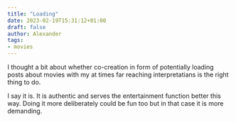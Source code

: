 ```yaml
---
title: "Loading"
date: 2023-02-19T15:31:12+01:00
draft: false
author: Alexander
tags:
- movies
---
```


I thought a bit about whether co-creation in form of potentially loading posts about movies with my at times far reaching interpretatians is the right thing to do.

I say it is.
It is authentic and serves the entertainment function better this way.
Doing it more deliberately could be fun too but in that case it is more demanding.
